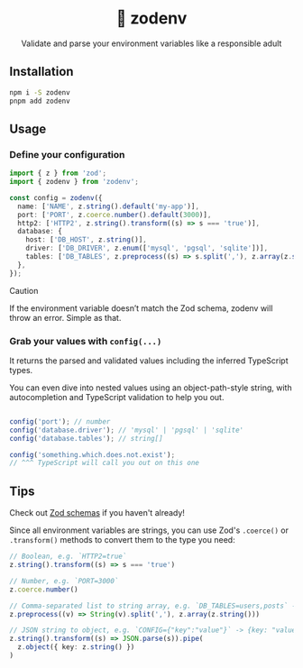 <div align="center">
<h1>🔮 zodenv</h1>

Validate and parse your environment variables like a responsible adult
</div>

## Installation

```bash
npm i -S zodenv
pnpm add zodenv
```

## Usage

### Define your configuration
```ts
import { z } from 'zod';
import { zodenv } from 'zodenv';

const config = zodenv({
  name: ['NAME', z.string().default('my-app')],
  port: ['PORT', z.coerce.number().default(3000)],
  http2: ['HTTP2', z.string().transform((s) => s === 'true')],
  database: {
    host: ['DB_HOST', z.string()],
    driver: ['DB_DRIVER', z.enum(['mysql', 'pgsql', 'sqlite'])],
    tables: ['DB_TABLES', z.preprocess((s) => s.split(','), z.array(z.string()))],
  },
});
```

> [!CAUTION]
> If the environment variable doesn’t match the Zod schema, zodenv will throw an error. Simple as that.


### Grab your values with `config(...)`

It returns the parsed and validated values including the inferred TypeScript types.

You can even dive into nested values using an object-path-style string, with autocompletion and TypeScript validation to help you out.

```ts

config('port'); // number
config('database.driver'); // 'mysql' | 'pgsql' | 'sqlite'
config('database.tables'); // string[]

config('something.which.does.not.exist');
// ^^^ TypeScript will call you out on this one
```

## Tips

Check out [Zod schemas](https://zod.dev/) if you haven't already!

Since all environment variables are strings, you can use Zod's `.coerce()` or `.transform()` methods to convert them to the type you need:

```ts
// Boolean, e.g. `HTTP2=true`
z.string().transform((s) => s === 'true')

// Number, e.g. `PORT=3000`
z.coerce.number()

// Comma-separated list to string array, e.g. `DB_TABLES=users,posts` -> ["users", "posts"]
z.preprocess((v) => String(v).split(','), z.array(z.string()))

// JSON string to object, e.g. `CONFIG={"key":"value"}` -> {key: "value"}
z.string().transform((s) => JSON.parse(s)).pipe(
  z.object({ key: z.string() })
)
```
